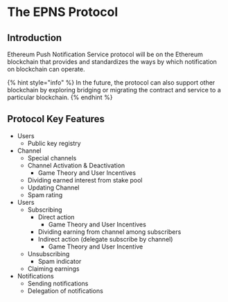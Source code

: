 # The EPNS Protocol

## Introduction

Ethereum Push Notification Service protocol will be on the Ethereum blockchain that provides and standardizes the ways by which notification on blockchain can operate. 

{% hint style="info" %}
In the future, the protocol can also support other blockchain by exploring bridging or migrating the contract and service to a particular blockchain.
{% endhint %}

## Protocol Key Features

* Users
  * Public key registry
* Channel
  * Special channels
  * Channel Activation & Deactivation
    * Game Theory and User Incentives
  * Dividing earned interest from stake pool
  * Updating Channel
  * Spam rating
* Users
  * Subscribing
    * Direct action
      * Game Theory and User Incentives
    * Dividing earning from channel among subscribers
    * Indirect action \(delegate subscribe by channel\)
      * Game Theory and User Incentive
  * Unsubscribing
    * Spam indicator
  * Claiming earnings
* Notifications
  * Sending notifications
  * Delegation of notifications







